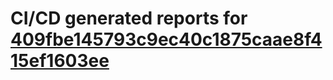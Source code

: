 # CI/CD generated reports for [409fbe145793c9ec40c1875caae8f415ef1603ee](https://github.com/hydephp/develop/commit/409fbe145793c9ec40c1875caae8f415ef1603ee)
